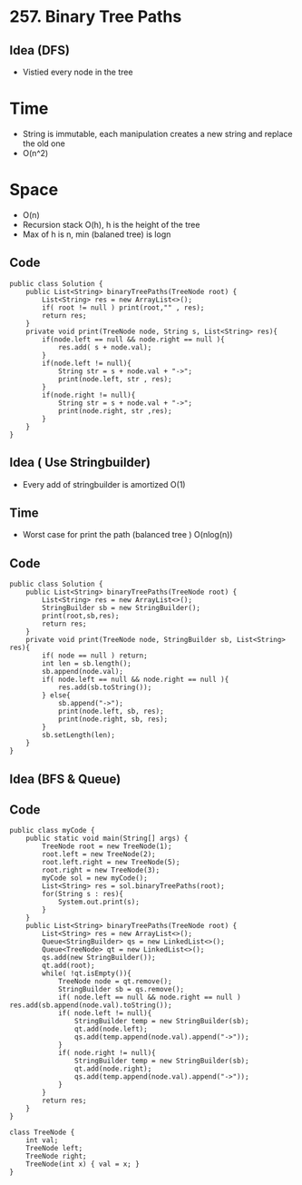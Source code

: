 # 257. Binary Tree Paths

## Idea (DFS)
* Vistied every node in the tree 

# Time
* String is immutable, each manipulation creates a new string and replace the old one
* O(n^2)

# Space
* O(n)
* Recursion stack O(h), h is the height of the tree 
* Max of h is n, min (balaned tree) is logn 


## Code
```
public class Solution {
    public List<String> binaryTreePaths(TreeNode root) {
        List<String> res = new ArrayList<>();
        if( root != null ) print(root,"" , res);
        return res;
    }
    private void print(TreeNode node, String s, List<String> res){
        if(node.left == null && node.right == null ){
            res.add( s + node.val);
        }
        if(node.left != null){
            String str = s + node.val + "->";
            print(node.left, str , res);
        }
        if(node.right != null){
            String str = s + node.val + "->";
            print(node.right, str ,res);
        }
    }
}
```

## Idea ( Use Stringbuilder)
* Every add of stringbuilder is amortized O(1)

## Time 
* Worst case for print the path (balanced tree ) O(nlog(n)) 

## Code

```
public class Solution {
    public List<String> binaryTreePaths(TreeNode root) {
        List<String> res = new ArrayList<>();
        StringBuilder sb = new StringBuilder();
        print(root,sb,res);
        return res;
    }
    private void print(TreeNode node, StringBuilder sb, List<String> res){
        if( node == null ) return;
        int len = sb.length();
        sb.append(node.val);
        if( node.left == null && node.right == null ){
            res.add(sb.toString());
        } else{
            sb.append("->");
            print(node.left, sb, res);
            print(node.right, sb, res);
        }
        sb.setLength(len);
    }
}
```

## Idea (BFS & Queue)

## Code

```
public class myCode {
    public static void main(String[] args) {
        TreeNode root = new TreeNode(1);
        root.left = new TreeNode(2);
        root.left.right = new TreeNode(5);
        root.right = new TreeNode(3);
        myCode sol = new myCode();
        List<String> res = sol.binaryTreePaths(root);
        for(String s : res){
            System.out.print(s);
        }
    }
    public List<String> binaryTreePaths(TreeNode root) {
        List<String> res = new ArrayList<>();
        Queue<StringBuilder> qs = new LinkedList<>();
        Queue<TreeNode> qt = new LinkedList<>();
        qs.add(new StringBuilder());
        qt.add(root);
        while( !qt.isEmpty()){
            TreeNode node = qt.remove();
            StringBuilder sb = qs.remove();
            if( node.left == null && node.right == null ) res.add(sb.append(node.val).toString());
            if( node.left != null){
                StringBuilder temp = new StringBuilder(sb);
                qt.add(node.left);
                qs.add(temp.append(node.val).append("->"));
            }
            if( node.right != null){
                StringBuilder temp = new StringBuilder(sb);
                qt.add(node.right);
                qs.add(temp.append(node.val).append("->"));
            }
        }
        return res;
    }
}

class TreeNode {
    int val;
    TreeNode left;
    TreeNode right;
    TreeNode(int x) { val = x; }
}
```